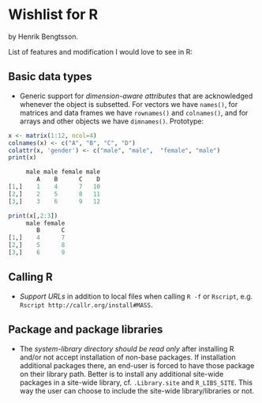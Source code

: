 # Wishlist for R

by Henrik Bengtsson.

List of features and modification I would love to see in R:

## Basic data types

* Generic support for _dimension-aware attributes_ that are acknowledged whenever the object is subsetted.  For vectors we have `names()`, for matrices and data frames we have `rownames()` and `colnames()`, and for arrays and other objects we have `dimnames()`.  Prototype:
```r
x <- matrix(1:12, ncol=4)
colnames(x) <- c("A", "B", "C", "D")
colattr(x, 'gender') <- c("male", "male",  "female", "male")
print(x)

     male male female male
        A    B      C    D
[1,]    1    4      7   10
[2,]    2    5      8   11
[3,]    3    6      9   12

print(x[,2:3])
     male female
        B      C
[1,]    4      7
[2,]    5      8
[3,]    6      9
```

## Calling R

* _Support URLs_ in addition to local files when calling `R -f` or `Rscript`, e.g. `Rscript http://callr.org/install#MASS`.

## Package and package libraries

* The _system-library directory should be read only_ after installing R and/or not accept installation of non-base packages.  If installation additional packages there, an end-user is forced to have those package on their library path.  Better is to install any additional site-wide packages in a site-wide library, cf. `.Library.site` and `R_LIBS_SITE`.  This way the user can choose to include the site-wide library/libraries or not.


